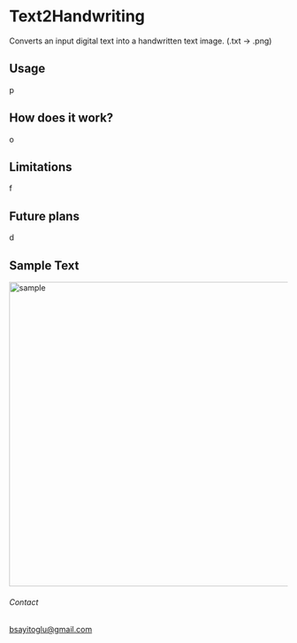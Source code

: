 # Text2Handwriting
Converts an input digital text into a handwritten text image. (.txt -> .png)

## Usage
p

## How does it work?
o

## Limitations
f

## Future plans
d

## Sample Text
<img width="550" alt="sample" src="https://user-images.githubusercontent.com/95364352/232312263-eaf3999c-47a6-4177-be3c-773cdcffd3ab.png">

###### Contact
bsayitoglu@gmail.com
